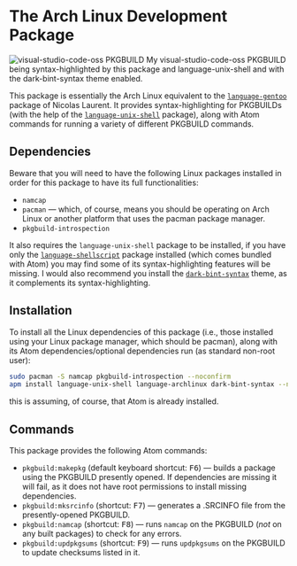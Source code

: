 # The Arch Linux Development Package
<img src="http://i.imgur.com/B5McvKv.png" alt="visual-studio-code-oss PKGBUILD">
  <caption>My visual-studio-code-oss PKGBUILD being syntax-highlighted by this package and language-unix-shell and with the dark-bint-syntax theme enabled.</caption>
</img>

This package is essentially the Arch Linux equivalent to the [`language-gentoo`](https://github.com/aegypius/language-gentoo) package of Nicolas Laurent. It provides syntax-highlighting for PKGBUILDs (with the help of the [`language-unix-shell`](https://github.com/fusion809/language-shellscript) package), along with Atom commands for running a variety of different PKGBUILD commands.

## Dependencies
Beware that you will need to have the following Linux packages installed in order for this package to have its full functionalities:

* `namcap`
* `pacman` &mdash; which, of course, means you should be operating on Arch Linux or another platform that uses the pacman package manager.
* `pkgbuild-introspection`

It also requires the `language-unix-shell` package to be installed, if you have only the [`language-shellscript`](https://github.com/atom/language-shellscript) package installed (which comes bundled with Atom) you may find some of its syntax-highlighting features will be missing. I would also recommend you install the [`dark-bint-syntax`](https://github.com/Murriouz/dark-bint-syntax) theme, as it complements its syntax-highlighting.

## Installation
To install all the Linux dependencies of this package (i.e., those installed using your Linux package manager, which should be pacman), along with its Atom dependencies/optional dependencies run (as standard non-root user):

```bash
sudo pacman -S namcap pkgbuild-introspection --noconfirm
apm install language-unix-shell language-archlinux dark-bint-syntax --no-confirm
```

this is assuming, of course, that Atom is already installed.

## Commands
This package provides the following Atom commands:

* `pkgbuild:makepkg` (default keyboard shortcut: <kbd>F6</kbd>) &mdash; builds a package using the PKGBUILD presently opened. If dependencies are missing it will fail, as it does not have root permissions to install missing dependencies.
* `pkgbuild:mksrcinfo` (shortcut: <kbd>F7</kbd>) &mdash; generates a .SRCINFO file from the presently-opened PKGBUILD.
* `pkgbuild:namcap` (shortcut: <kbd>F8</kbd>) &mdash; runs `namcap` on the PKGBUILD (*not* on any built packages) to check for any errors.
* `pkgbuild:updpkgsums` (shortcut: <kbd>F9</kbd>) &mdash; runs `updpkgsums` on the PKGBUILD to update checksums listed in it. 
